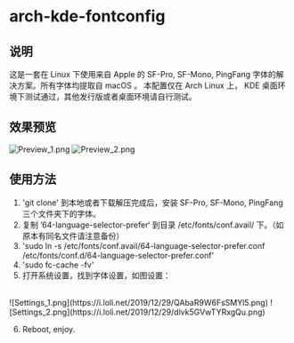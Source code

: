# arch-kde-fontconfig

## 说明

这是一套在 Linux 下使用来自 Apple 的 SF-Pro, SF-Mono, PingFang 字体的解决方案。所有字体均提取自 macOS 。
本配置仅在 Arch Linux 上， KDE 桌面环境下测试通过，其他发行版或者桌面环境请自行测试。

## 效果预览
![Preview_1.png](https://i.loli.net/2019/12/29/EqOXFtHDBAWnQmw.png)
![Preview_2.png](https://i.loli.net/2019/12/29/3lk9UEKO2xuGYqQ.png)

## 使用方法

1. 'git clone' 到本地或者下载解压完成后，安装 SF-Pro, SF-Mono, PingFang 三个文件夹下的字体。
2. 复制 ’64-language-selector-prefer‘ 到目录 /etc/fonts/conf.avail/ 下。（如原本有同名文件请注意备份）
3. 'sudo ln -s /etc/fonts/conf.avail/64-language-selector-prefer.conf /etc/fonts/conf.d/64-language-selector-prefer.conf'
4. 'sudo fc-cache -fv'
5. 打开系统设置，找到字体设置，如图设置：
<br>
![Settings_1.png](https://i.loli.net/2019/12/29/QAbaR9W6FsSMYl5.png)
![Settings_2.png](https://i.loli.net/2019/12/29/dlvk5GVwTYRxgQu.png)

6. Reboot, enjoy.